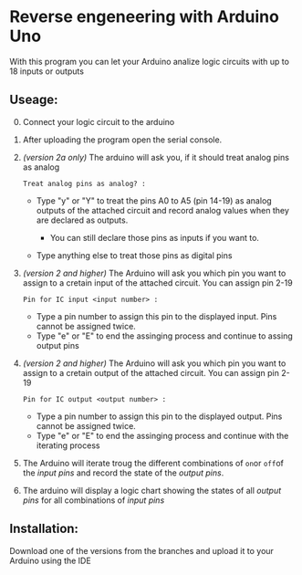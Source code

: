 <!--
author:   Björn Schnabel

email:    bjoern-uwe.schnabel@tu-freiberg.de

version:  0.0.1

language: en

narrator: English Female

comment:  Documentation for the reverse engeneering program for Arduino Uno

@btn:     <span class="lia-icon"><lia-keep>@0</lia-keep></span>

import:   LiaTemplates/mec2/blob/main/README.md

-->

# Reverse engeneering with Arduino Uno 

With this program you can let your Arduino analize logic circuits with up to 18 inputs or outputs

## Useage:

0. Connect your logic circuit to the arduino

1. After uploading the program open the serial console.

2. _(version 2a only)_ The arduino will ask you, if it should treat analog pins as analog 

    `Treat analog pins as analog? :` 

    + Type "y" or "Y" to treat the pins A0 to A5 (pin 14-19) as analog outputs of the attached circuit and record analog values when they are declared as outputs. 

        + You can still declare those pins as inputs if you want to.
    + Type anything else to treat those pins as digital pins

3. _(version 2 and higher)_ The Arduino will ask you which pin you want to assign to a cretain input of the attached circuit. You can assign pin 2-19 

    `Pin for IC input <input number> :`

    + Type a pin number to assign this pin to the displayed input. Pins cannot be assigned twice.
    + Type "e" or "E" to end the assinging process and continue to assing output pins

4. _(version 2 and higher)_ The Arduino will ask you which pin you want to assign to a cretain output of the attached circuit. You can assign pin 2-19

    `Pin for IC output <output number> :`

    + Type a pin number to assign this pin to the displayed output. Pins cannot be assigned twice.
    + Type "e" or "E" to end the assinging process and continue with the iterating process

5. The Arduino will iterate troug the different combinations of `on`or `off`of the _input pins_ and record the state of the _output pins_.

6. The arduino will display a logic chart showing the states of all _output pins_ for all combinations of _input pins_

## Installation:

Download one of the versions from the branches and upload it to your Arduino using the IDE
